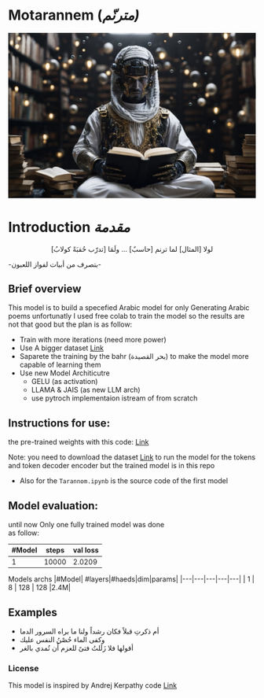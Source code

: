 # Motarannem (*مترنّم)*
![LINK](images/AIPoem.jpg)
# Introduction *مقدمة*
<div style="text-align: center">لولا [المثال] لما </bold>ترنم<bold> [حاسبٌ] ...
ولَمَا [تدرّب حُقبَةً كولابُ]</div>

-بتصرف من أبيات لفواز اللعبون-

## Brief overview
This model is to build a specefied Arabic model for only Generating Arabic poems 
unfortunatly I used free colab to train the model so the results are not that good but the plan is as follow:
- Train with more iterations (need more power)
- Use A bigger dataset [Link](https://huggingface.co/datasets/arbml/ashaar)
- Saparete the training by the bahr (بحر القصيدة) to make the model more capable of learning them
- Use new Model Architicutre
    * GELU (as activation)
    * LLAMA & JAIS (as new LLM arch)
    * use pytroch implementaion istream of from scratch
## Instructions for use:
 the pre-trained weights with this code: [Link](https://colab.research.google.com/drive/173uEf9WY1fCrX8crlgbxzQvtT93djmBz?usp=sharing)

Note: you need to download the dataset [Link](https://drive.google.com/file/d/1rIAZs5xuPAwrXvGw1tF1m1TK3kmwlu3G/view?usp=drive_link) to run the model for the tokens and token decoder encoder but the trained model is in this repo

- Also for the `Tarannom.ipynb` is the source code of the first model 

## Model evaluation:
until now Only one fully trained model was done  
as follow:

| #Model|steps|val loss|
|---|---|---|
| 1 | 10000 | 2.0209 |

Models archs
|#Model| #layers|#haeds|dim|params|
|---|---|---|---|---|
| 1 | 8 | 128 | 128 |2.4M|

## Examples
* أم ذكرتِ قبلاً فكان رشداً ولنا ما براه السرور الدما
* وكفى الماء حُصْنُ النفس عليك
* أقولها فلا زَلَلتُ فتىً للعزم  أَن تُمدي بالغر

### License
This model is inspired by Andrej Kerpathy code [Link](https://github.com/karpathy/nanoGPT)
